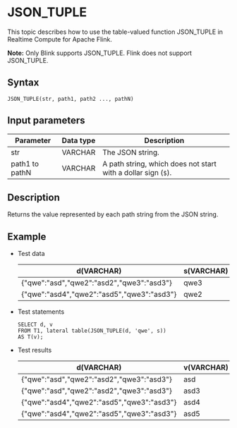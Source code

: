 # JSON\_TUPLE

This topic describes how to use the table-valued function JSON\_TUPLE in Realtime Compute for Apache Flink.

**Note:** Only Blink supports JSON\_TUPLE. Flink does not support JSON\_TUPLE.

## Syntax

```
JSON_TUPLE(str, path1, path2 ..., pathN)     
```

## Input parameters

|Parameter|Data type|Description|
|---------|---------|-----------|
|str|VARCHAR|The JSON string.|
|path1 to pathN|VARCHAR|A path string, which does not start with a dollar sign \(`$`\).|

## Description

Returns the value represented by each path string from the JSON string.

## Example

-   Test data

    |d\(VARCHAR\)|s\(VARCHAR\)|
    |------------|------------|
    |\{"qwe":"asd","qwe2":"asd2","qwe3":"asd3"\}|qwe3|
    |\{"qwe":"asd4","qwe2":"asd5","qwe3":"asd3"\}|qwe2|

-   Test statements

    ```
    SELECT d, v 
    FROM T1, lateral table(JSON_TUPLE(d, 'qwe', s))
    AS T(v);   
    ```

-   Test results

    |d\(VARCHAR\)|v\(VARCHAR\)|
    |------------|------------|
    |\{"qwe":"asd","qwe2":"asd2","qwe3":"asd3"\}|asd|
    |\{"qwe":"asd","qwe2":"asd2","qwe3":"asd3"\}|asd3|
    |\{"qwe":"asd4","qwe2":"asd5","qwe3":"asd3"\}|asd4|
    |\{"qwe":"asd4","qwe2":"asd5","qwe3":"asd3"\}|asd5|


